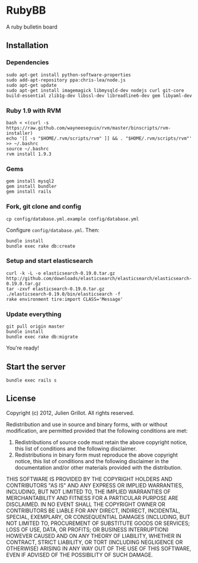 # RubyBB

A ruby bulletin board

## Installation

### Dependencies

    sudo apt-get install python-software-properties
    sudo add-apt-repository ppa:chris-lea/node.js
    sudo apt-get update
    sudo apt-get install imagemagick libmysqld-dev nodejs curl git-core build-essential zlib1g-dev libssl-dev libreadline6-dev gem libyaml-dev

### Ruby 1.9 with RVM

    bash < <(curl -s https://raw.github.com/wayneeseguin/rvm/master/binscripts/rvm-installer)
    echo '[[ -s "$HOME/.rvm/scripts/rvm" ]] && . "$HOME/.rvm/scripts/rvm"' >> ~/.bashrc
    source ~/.bashrc
    rvm install 1.9.3

### Gems

    gem install mysql2
    gem install bundler
    gem install rails

### Fork, git clone and config

    cp config/database.yml.example config/database.yml

Configure `config/database.yml`. Then:

    bundle install
    bundle exec rake db:create

### Setup and start elasticsearch

    curl -k -L -o elasticsearch-0.19.0.tar.gz http://github.com/downloads/elasticsearch/elasticsearch/elasticsearch-0.19.0.tar.gz
    tar -zxvf elasticsearch-0.19.0.tar.gz
    ./elasticsearch-0.19.0/bin/elasticsearch -f
    rake environment tire:import CLASS='Message'

### Update everything

    git pull origin master
    bundle install
    bundle exec rake db:migrate

You're ready!

## Start the server

    bundle exec rails s

## License

Copyright (c) 2012, Julien Grillot.
All rights reserved.

Redistribution and use in source and binary forms, with or without
modification, are permitted provided that the following conditions are met:

1. Redistributions of source code must retain the above copyright notice, this
   list of conditions and the following disclaimer.
2. Redistributions in binary form must reproduce the above copyright notice,
   this list of conditions and the following disclaimer in the documentation
   and/or other materials provided with the distribution.

THIS SOFTWARE IS PROVIDED BY THE COPYRIGHT HOLDERS AND CONTRIBUTORS "AS IS" AND
ANY EXPRESS OR IMPLIED WARRANTIES, INCLUDING, BUT NOT LIMITED TO, THE IMPLIED
WARRANTIES OF MERCHANTABILITY AND FITNESS FOR A PARTICULAR PURPOSE ARE
DISCLAIMED. IN NO EVENT SHALL THE COPYRIGHT OWNER OR CONTRIBUTORS BE LIABLE FOR
ANY DIRECT, INDIRECT, INCIDENTAL, SPECIAL, EXEMPLARY, OR CONSEQUENTIAL DAMAGES
(INCLUDING, BUT NOT LIMITED TO, PROCUREMENT OF SUBSTITUTE GOODS OR SERVICES;
LOSS OF USE, DATA, OR PROFITS; OR BUSINESS INTERRUPTION) HOWEVER CAUSED AND
ON ANY THEORY OF LIABILITY, WHETHER IN CONTRACT, STRICT LIABILITY, OR TORT
(INCLUDING NEGLIGENCE OR OTHERWISE) ARISING IN ANY WAY OUT OF THE USE OF THIS
SOFTWARE, EVEN IF ADVISED OF THE POSSIBILITY OF SUCH DAMAGE.
